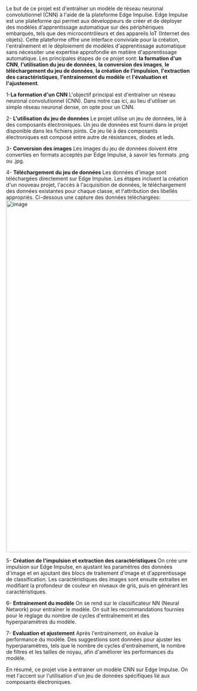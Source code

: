 Le but de ce projet est d'entraîner un modèle de réseau neuronal convolutionnel (CNN) à l'aide de la plateforme Edge Impulse. 
Edge Impulse est une plateforme qui permet aux développeurs de créer et de déployer des modèles d'apprentissage automatique sur des périphériques embarqués, tels que des microcontrôleurs et des appareils IoT (Internet des objets). Cette plateforme offre une interface conviviale pour la création, l'entraînement et le déploiement de modèles d'apprentissage automatique sans nécessiter une expertise approfondie en matière d'apprentissage automatique. Les principales étapes de ce projet sont: **la formation d'un CNN**, **l'utilisation du jeu de données**, **la conversion des images**, **le téléchargement du jeu de données**, **la création de l'impulsion**, **l'extraction des caractéristiques**, **l'entrainement du modèle** et **l'évaluation et l'ajustement**. 

1-**La formation d'un CNN**
   L'objectif principal est d'entraîner un réseau neuronal convolutionnel (CNN). Dans notre cas ici, au lieu d'utiliser un simple réseau neuronal dense, on opte 
   pour un CNN.

2- **L'utilisation du jeu de données**
    Le projet utilise un jeu de données, lié à des composants électroniques. Un jeu de données est fourni dans le projet disponible dans les fichiers joints. Ce jeu lié 
    à des composants électroniques est composé entre autre de résistances, diodes et leds.

3- **Conversion des images**
     Les images du jeu de données doivent être converties en formats acceptés par Edge Impulse, à savoir les formats .png ou .jpg. 

4- **Téléchargement du jeu de données**
    Les données d'image sont téléchargées directement sur Edge Impulse. Les étapes incluent la création d'un nouveau projet, l'accès à l'acquisition de 
    données, le téléchargement des données existantes pour chaque classe, et l'attribution des libellés appropriés.
    Ci-dessous une capture des données téléchargées:
    <img width="960" alt="image" src="https://github.com/Meryano/Projet-4/assets/148442282/2cb56a62-bd76-430d-af6d-e117058c1ed0">

5- **Création de l'impulsion et extraction des caractéristiques**
    On crée une impulsion sur Edge Impulse, en ajustant les paramètres des données d'image et en ajoutant des blocs de traitement d'image et d'apprentissage de 
    classification. Les caractéristiques des images sont ensuite extraites en modifiant la profondeur de couleur en niveaux de gris, puis en générant les 
    caractéristiques.

6- **Entrainement du modèle**
    On se rend sur le classificateur NN (Neural Network) pour entraîner le modèle. On suit les recommandations fournies pour le réglage du nombre de cycles 
    d'entraînement et des hyperparamètres du modèle.

7- **Evaluation et ajustement**
    Après l'entrainement, on évalue la performance du modèle. Des suggestions sont données pour ajuster les hyperparamètres, tels que le nombre de cycles d'entraînement, le nombre de filtres et les tailles de noyau, afin d'améliorer les performances du modèle.

En résumé, ce projet vise à entrainer un modèle CNN sur Edge Impulse. On met l'accent sur l'utilisation d'un jeu de données spécifiques lié aux composants électroniques. 
    
